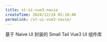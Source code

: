 ```yaml
---
title: st-ui-vue3-navie
createTime: 2024/12/24 03:10:48
permalink: /st-ui-vue3-navie/
---
```


基于 Naive UI 封装的 Small Tail Vue3 UI 组件库

<LinkCard title="Npm" href="https://www.npmjs.com/package/st-ui-vue3-navie" icon="devicon:npm"/>
<LinkCard title="Gitee" href="https://gitee.com/tongchaowei/small-tail-ui-vue3-navie" icon="simple-icons:gitee"/>

[//]: # (<LinkCard title="bilibili" href="https://www.bilibili.com/video/BV1nQD3YvE5q/" icon="fa6-brands:bilibili"/>)
